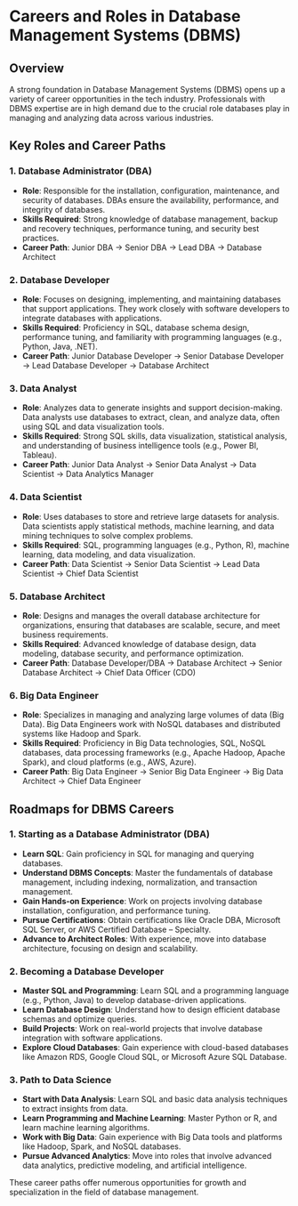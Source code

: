 # Careers and Roles in Database Management Systems (DBMS)

## Overview

A strong foundation in Database Management Systems (DBMS) opens up a variety of career opportunities in the tech industry. Professionals with DBMS expertise are in high demand due to the crucial role databases play in managing and analyzing data across various industries.

## Key Roles and Career Paths

### 1. **Database Administrator (DBA)**

- **Role**: Responsible for the installation, configuration, maintenance, and security of databases. DBAs ensure the availability, performance, and integrity of databases.
- **Skills Required**: Strong knowledge of database management, backup and recovery techniques, performance tuning, and security best practices.
- **Career Path**: Junior DBA → Senior DBA → Lead DBA → Database Architect

### 2. **Database Developer**

- **Role**: Focuses on designing, implementing, and maintaining databases that support applications. They work closely with software developers to integrate databases with applications.
- **Skills Required**: Proficiency in SQL, database schema design, performance tuning, and familiarity with programming languages (e.g., Python, Java, .NET).
- **Career Path**: Junior Database Developer → Senior Database Developer → Lead Database Developer → Database Architect

### 3. **Data Analyst**

- **Role**: Analyzes data to generate insights and support decision-making. Data analysts use databases to extract, clean, and analyze data, often using SQL and data visualization tools.
- **Skills Required**: Strong SQL skills, data visualization, statistical analysis, and understanding of business intelligence tools (e.g., Power BI, Tableau).
- **Career Path**: Junior Data Analyst → Senior Data Analyst → Data Scientist → Data Analytics Manager

### 4. **Data Scientist**

- **Role**: Uses databases to store and retrieve large datasets for analysis. Data scientists apply statistical methods, machine learning, and data mining techniques to solve complex problems.
- **Skills Required**: SQL, programming languages (e.g., Python, R), machine learning, data modeling, and data visualization.
- **Career Path**: Data Scientist → Senior Data Scientist → Lead Data Scientist → Chief Data Scientist

### 5. **Database Architect**

- **Role**: Designs and manages the overall database architecture for organizations, ensuring that databases are scalable, secure, and meet business requirements.
- **Skills Required**: Advanced knowledge of database design, data modeling, database security, and performance optimization.
- **Career Path**: Database Developer/DBA → Database Architect → Senior Database Architect → Chief Data Officer (CDO)

### 6. **Big Data Engineer**

- **Role**: Specializes in managing and analyzing large volumes of data (Big Data). Big Data Engineers work with NoSQL databases and distributed systems like Hadoop and Spark.
- **Skills Required**: Proficiency in Big Data technologies, SQL, NoSQL databases, data processing frameworks (e.g., Apache Hadoop, Apache Spark), and cloud platforms (e.g., AWS, Azure).
- **Career Path**: Big Data Engineer → Senior Big Data Engineer → Big Data Architect → Chief Data Engineer

## Roadmaps for DBMS Careers

### 1. **Starting as a Database Administrator (DBA)**

- **Learn SQL**: Gain proficiency in SQL for managing and querying databases.
- **Understand DBMS Concepts**: Master the fundamentals of database management, including indexing, normalization, and transaction management.
- **Gain Hands-on Experience**: Work on projects involving database installation, configuration, and performance tuning.
- **Pursue Certifications**: Obtain certifications like Oracle DBA, Microsoft SQL Server, or AWS Certified Database – Specialty.
- **Advance to Architect Roles**: With experience, move into database architecture, focusing on design and scalability.

### 2. **Becoming a Database Developer**

- **Master SQL and Programming**: Learn SQL and a programming language (e.g., Python, Java) to develop database-driven applications.
- **Learn Database Design**: Understand how to design efficient database schemas and optimize queries.
- **Build Projects**: Work on real-world projects that involve database integration with software applications.
- **Explore Cloud Databases**: Gain experience with cloud-based databases like Amazon RDS, Google Cloud SQL, or Microsoft Azure SQL Database.

### 3. **Path to Data Science**

- **Start with Data Analysis**: Learn SQL and basic data analysis techniques to extract insights from data.
- **Learn Programming and Machine Learning**: Master Python or R, and learn machine learning algorithms.
- **Work with Big Data**: Gain experience with Big Data tools and platforms like Hadoop, Spark, and NoSQL databases.
- **Pursue Advanced Analytics**: Move into roles that involve advanced data analytics, predictive modeling, and artificial intelligence.

These career paths offer numerous opportunities for growth and specialization in the field of database management.
